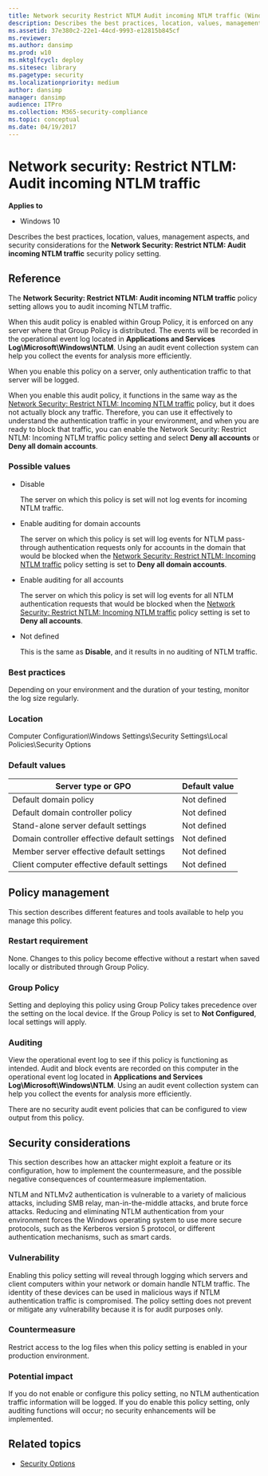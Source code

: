 ```yaml
---
title: Network security Restrict NTLM Audit incoming NTLM traffic (Windows 10)
description: Describes the best practices, location, values, management aspects, and security considerations for the Network Security Restrict NTLM Audit incoming NTLM traffic security policy setting.
ms.assetid: 37e380c2-22e1-44cd-9993-e12815b845cf
ms.reviewer: 
ms.author: dansimp
ms.prod: w10
ms.mktglfcycl: deploy
ms.sitesec: library
ms.pagetype: security
ms.localizationpriority: medium
author: dansimp
manager: dansimp
audience: ITPro
ms.collection: M365-security-compliance
ms.topic: conceptual
ms.date: 04/19/2017
---
```


# Network security: Restrict NTLM: Audit incoming NTLM traffic

**Applies to**
-   Windows 10

Describes the best practices, location, values, management aspects, and security considerations for the **Network Security: Restrict NTLM: Audit incoming NTLM traffic** security policy setting.

## Reference

The **Network Security: Restrict NTLM: Audit incoming NTLM traffic** policy setting allows you to audit incoming NTLM traffic.

When this audit policy is enabled within Group Policy, it is enforced on any server where that Group Policy is distributed. The events will be recorded in the operational event log located in **Applications and Services Log\\Microsoft\\Windows\\NTLM**. Using an audit event collection system can help you collect the events for analysis more efficiently.

When you enable this policy on a server, only authentication traffic to that server will be logged.

When you enable this audit policy, it functions in the same way as the [Network Security: Restrict NTLM: Incoming NTLM traffic](network-security-restrict-ntlm-incoming-ntlm-traffic.md) policy, but it does not actually block any traffic. Therefore, you can use it effectively to understand the 
authentication traffic in your environment, and when you are ready to block that traffic, you can enable the Network Security: Restrict NTLM: Incoming NTLM traffic policy setting and select **Deny all accounts** or **Deny all domain accounts**.

### Possible values

-   Disable

    The server on which this policy is set will not log events for incoming NTLM traffic.

-   Enable auditing for domain accounts

    The server on which this policy is set will log events for NTLM pass-through authentication requests only for accounts in the domain that would be blocked when the [Network Security: Restrict NTLM: Incoming NTLM traffic](network-security-restrict-ntlm-incoming-ntlm-traffic.md) policy setting is set to **Deny all domain accounts**.

-   Enable auditing for all accounts

    The server on which this policy is set will log events for all NTLM authentication requests that would be blocked when the [Network Security: Restrict NTLM: Incoming NTLM traffic](network-security-restrict-ntlm-incoming-ntlm-traffic.md) policy setting is set to **Deny all accounts**.

-   Not defined

    This is the same as **Disable**, and it results in no auditing of NTLM traffic.

### Best practices

Depending on your environment and the duration of your testing, monitor the log size regularly.

### Location

Computer Configuration\\Windows Settings\\Security Settings\\Local Policies\\Security Options

### Default values

| Server type or GPO | Default value |
| - | - |
| Default domain policy| Not defined| 
| Default domain controller policy | Not defined| 
| Stand-alone server default settings | Not defined| 
| Domain controller effective default settings | Not defined| 
| Member server effective default settings | Not defined| 
| Client computer effective default settings | Not defined| 
 
## Policy management

This section describes different features and tools available to help you manage this policy.

### Restart requirement

None. Changes to this policy become effective without a restart when saved locally or distributed through Group Policy.

### Group Policy

Setting and deploying this policy using Group Policy takes precedence over the setting on the local device. If the Group Policy is set to **Not Configured**, local settings will apply.

### Auditing

View the operational event log to see if this policy is functioning as intended. Audit and block events are recorded on this computer in the operational event log located in **Applications and Services Log\\Microsoft\\Windows\\NTLM**. Using an audit event collection system can help you collect the events for analysis more efficiently.

There are no security audit event policies that can be configured to view output from this policy.

## Security considerations

This section describes how an attacker might exploit a feature or its configuration, how to implement the countermeasure, and the possible negative consequences of countermeasure implementation.

NTLM and NTLMv2 authentication is vulnerable to a variety of malicious attacks, including SMB relay, man-in-the-middle attacks, and brute force attacks. Reducing and eliminating NTLM authentication from your environment forces the Windows operating system to use more secure protocols, such as the Kerberos version 5 protocol, or different authentication mechanisms, such as smart cards.

### Vulnerability

Enabling this policy setting will reveal through logging which servers and client computers within your network or domain handle NTLM traffic. The identity of these devices can be used in malicious ways if NTLM authentication traffic is compromised. The policy setting does not prevent or mitigate any vulnerability because it is for audit purposes only.

### Countermeasure

Restrict access to the log files when this policy setting is enabled in your production environment.

### Potential impact

If you do not enable or configure this policy setting, no NTLM authentication traffic information will be logged. If you do enable this policy setting, only auditing functions will occur; no security enhancements will be implemented.

## Related topics

- [Security Options](security-options.md)
